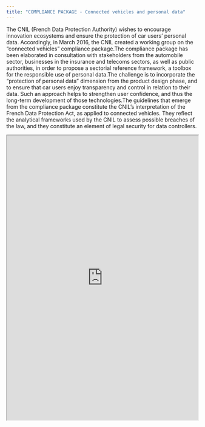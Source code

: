 ```yaml
---
title: "COMPLIANCE PACKAGE - Connected vehicles and personal data"
---
```


The   CNIL   (French   Data   Protection   Authority)   wishes   to   encourage   innovation   ecosystems  and  ensure  the  protection  of  car  users’  personal  data.  Accordingly,  in  March  2016,  the  CNIL  created  a  working  group  on  the  “connected  vehicles”  compliance package.The  compliance  package  has  been  elaborated  in  consultation  with  stakeholders  from  the  automobile  sector,  businesses  in  the  insurance  and  telecoms  sectors,  as  well  as  public authorities, in order to propose a sectorial reference framework, a toolbox for the responsible use of personal data.The  challenge  is  to  incorporate  the  “protection  of  personal  data”  dimension  from  the  product  design  phase,  and  to  ensure  that  car  users  enjoy  transparency  and  control  in  relation to their data. Such an approach helps to strengthen user confidence, and thus the long-term development of those technologies.The   guidelines   that   emerge   from   the   compliance   package   constitute   the   CNIL’s   interpretation  of  the  French  Data  Protection  Act,  as  applied  to  connected  vehicles.  They  reflect the analytical frameworks used by the CNIL to assess possible breaches of the law, and they constitute an element of legal security for data controllers.

<iframe height="750" width="100%" src="https://ewelton.github.io/ktest/wiki.html#COMPLIANCE%20PACKAGE%20-%20Connected%20vehicles%20and%20personal%20data"></iframe>
